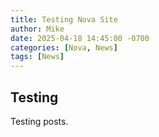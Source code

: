 ```yaml
---
title: Testing Nova Site
author: Mike
date: 2025-04-18 14:45:00 -0700
categories: [Nova, News]
tags: [News]
---
```


## Testing

Testing posts.